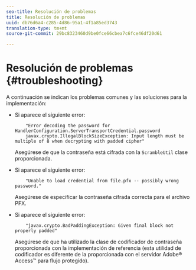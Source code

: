 ```yaml
---
seo-title: Resolución de problemas
title: Resolución de problemas
uuid: db76d6a4-c285-4d86-95a1-4f1a85ed3743
translation-type: tm+mt
source-git-commit: 29bc8323460d9be0fce66cbea7c6fce46df20d61

---
```



# Resolución de problemas {#troubleshooting}

A continuación se indican los problemas comunes y las soluciones para la implementación:

* Si aparece el siguiente error:

   ```
       "Error decoding the password for HandlerConfiguration.ServerTransportCredential.password  
       javax.crypto.IllegalBlockSizeException: Input length must be multiple of 8 when decrypting with padded cipher"
   ```

   Asegúrese de que la contraseña está cifrada con la `ScrambleUtil` clase proporcionada.

* Si aparece el siguiente error:

   ```
       "Unable to load credential from file.pfx -- possibly wrong password."
   ```

   Asegúrese de especificar la contraseña cifrada correcta para el archivo PFX.

* Si aparece el siguiente error:

   ```
       "javax.crypto.BadPaddingException: Given final block not properly padded"
   ```

   Asegúrese de que ha utilizado la clase de codificador de contraseña proporcionada con la implementación de referencia (esta utilidad de codificador es diferente de la proporcionada con el servidor Adobe® Access™ para flujo protegido).

